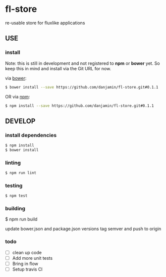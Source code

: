 # fl-store

re-usable store for fluxlike applications

## USE

### install

Note: this is still in development and not registered to **npm** or **bower** yet.
      So keep this in mind and install via the Git URL for now.

via [bower](http://bower.io):

```sh
$ bower install --save https://github.com/danjamin/fl-store.git#0.1.1
```

OR via [npm](http://npmjs.com):

```sh
$ npm install --save https://github.com/danjamin/fl-store.git#0.1.1
```


## DEVELOP

### install dependencies

```sh
$ npm install
$ bower install
```

### linting

```sh
$ npm run lint
```

### testing

```sh
$ npm test
```

### building

$ npm run build

update bower.json and package.json versions tag semver and push to origin

### todo

- [ ] clean up code
- [ ] Add more unit tests
- [ ] Bring in flow
- [ ] Setup travis CI
